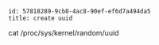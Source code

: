 ```
id: 57818289-9cb8-4ac8-90ef-ef6d7a494da5
title: create uuid
```

cat /proc/sys/kernel/random/uuid

